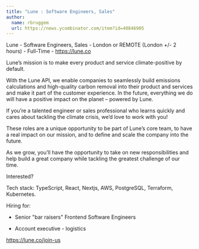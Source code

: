 ```yaml
---
title: "Lune : Software Engineers, Sales"
author:
  name: rbruggem
  url: https://news.ycombinator.com/item?id=40846905
---
```

Lune - Software Engineers, Sales - London or REMOTE (London +&#x2F;- 2 hours) - Full-Time - <a href="https:&#x2F;&#x2F;lune.co" rel="nofollow">https:&#x2F;&#x2F;lune.co</a>

Lune’s mission is to make every product and service climate-positive by default.

With the Lune API, we enable companies to seamlessly build emissions calculations and high-quality carbon removal into their product and services and make it part of the customer experience. In the future, everything we do will have a positive impact on the planet – powered by Lune.

If you’re a talented engineer or sales professional who learns quickly and cares about tackling the climate crisis, we’d love to work with you!

These roles are a unique opportunity to be part of Lune’s core team, to have a real impact on our mission, and to define and scale the company into the future.

As we grow, you’ll have the opportunity to take on new responsibilities and help build a great company while tackling the greatest challenge of our time.

Interested?

Tech stack: TypeScript, React, Nextjs, AWS, PostgreSQL, Terraform, Kubernetes.

Hiring for:

- Senior &quot;bar raisers&quot; Frontend Software Engineers

- Account executive - logistics

<a href="https:&#x2F;&#x2F;lune.co&#x2F;join-us" rel="nofollow">https:&#x2F;&#x2F;lune.co&#x2F;join-us</a>
